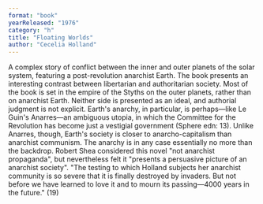 ```yaml
---
format: "book"
yearReleased: "1976"
category: "h"
title: "Floating Worlds"
author: "Cecelia Holland"
---
```

A complex story of conflict between the inner and outer planets of the solar system, featuring a post-revolution anarchist Earth. The book presents an interesting contrast between libertarian and authoritarian society. Most of the book is set in the empire of the Styths on the outer planets, rather than on anarchist Earth. Neither side is presented as an ideal, and authorial judgment is not explicit. Earth's anarchy, in particular, is perhaps—like Le Guin's Anarres—an ambiguous utopia, in which the Committee for the Revolution has become just a vestigial government (Sphere edn: 13). Unlike Anarres, though, Earth's society is closer to anarcho-capitalism than anarchist communism. The anarchy is in any case essentially no more than the backdrop. Robert Shea considered this novel  "not anarchist propaganda", but nevertheless felt it "presents a persuasive picture of an anarchist society".  "The testing to which Holland subjects her anarchist community is so severe that  it is finally destroyed by invaders. But not before we have learned to love it  and to mourn its passing—4000 years in the future." (19)